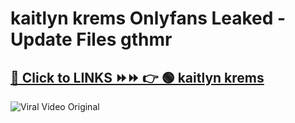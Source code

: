 
 # kaitlyn krems Onlyfans Leaked - Update Files gthmr

## <h2><a href="https://clipsfans.com/kaitlyn_krems&ref=git">🔗 Click to LINKS ⏩⏩ 👉 🟢 kaitlyn krems </a></h2>

<a href="https://clipsfans.com/kaitlyn_krems&ref=git" rel="nofollow" data-target="animated-image.originalLink"><img src="https://i.ibb.co.com/xMMVF88/686577567.gif" alt="Viral Video Original" style="max-width: 100%; display: inline-block;" data-target="animated-image.originalImage"></a>

